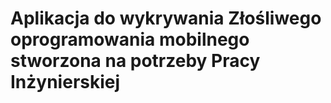 # Aplikacja do wykrywania Złośliwego oprogramowania mobilnego stworzona na potrzeby Pracy Inżynierskiej
